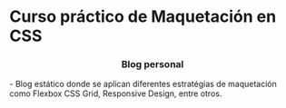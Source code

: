 # Curso práctico de Maquetación en CSS

<h3 style="text-align: center";>Blog personal</h3>
- Blog estático donde se aplican diferentes estratégias de maquetación como Flexbox CSS Grid, Responsive Design, entre otros.
